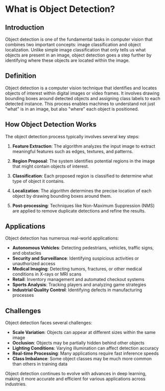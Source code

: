 # What is Object Detection?

## Introduction

Object detection is one of the fundamental tasks in computer vision that combines two important concepts: image classification and object localization. Unlike simple image classification that only tells us what objects are present in an image, object detection goes a step further by identifying where these objects are located within the image.

## Definition

Object detection is a computer vision technique that identifies and locates objects of interest within digital images or video frames. It involves drawing bounding boxes around detected objects and assigning class labels to each detected instance. This process enables machines to understand not just "what" is in an image, but also "where" each object is positioned.

## How Object Detection Works

The object detection process typically involves several key steps:

1. **Feature Extraction**: The algorithm analyzes the input image to extract meaningful features such as edges, textures, and patterns.

2. **Region Proposal**: The system identifies potential regions in the image that might contain objects of interest.

3. **Classification**: Each proposed region is classified to determine what type of object it contains.

4. **Localization**: The algorithm determines the precise location of each object by drawing bounding boxes around them.

5. **Post-processing**: Techniques like Non-Maximum Suppression (NMS) are applied to remove duplicate detections and refine the results.

## Applications

Object detection has numerous real-world applications:

- **Autonomous Vehicles**: Detecting pedestrians, vehicles, traffic signs, and obstacles
- **Security and Surveillance**: Identifying suspicious activities or unauthorized access
- **Medical Imaging**: Detecting tumors, fractures, or other medical conditions in X-rays or MRI scans
- **Retail**: Inventory management and automated checkout systems
- **Sports Analysis**: Tracking players and analyzing game strategies
- **Industrial Quality Control**: Identifying defects in manufacturing processes

## Challenges

Object detection faces several challenges:

- **Scale Variation**: Objects can appear at different sizes within the same image
- **Occlusion**: Objects may be partially hidden behind other objects
- **Lighting Conditions**: Varying illumination can affect detection accuracy
- **Real-time Processing**: Many applications require fast inference speeds
- **Class Imbalance**: Some object classes may be much more common than others in training data

Object detection continues to evolve with advances in deep learning, making it more accurate and efficient for various applications across industries.
